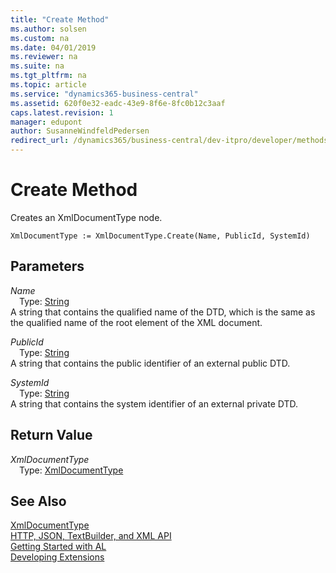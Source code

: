 ```yaml
---
title: "Create Method"
ms.author: solsen
ms.custom: na
ms.date: 04/01/2019
ms.reviewer: na
ms.suite: na
ms.tgt_pltfrm: na
ms.topic: article
ms.service: "dynamics365-business-central"
ms.assetid: 620f0e32-eadc-43e9-8f6e-8fc0b12c3aaf
caps.latest.revision: 1
manager: edupont
author: SusanneWindfeldPedersen
redirect_url: /dynamics365/business-central/dev-itpro/developer/methods-auto/library
---
```

<!--This topic is deprected, see redirection URL-->

 

# Create Method
Creates an XmlDocumentType node.  
```  
XmlDocumentType := XmlDocumentType.Create(Name, PublicId, SystemId)  
```  
## Parameters
*Name*    
&emsp;Type: [String](../datatypes/devenv-text-data-type.md)  
A string that contains the qualified name of the DTD, which is the same as the qualified name of the root element of the XML document.  
  
*PublicId*    
&emsp;Type: [String](../datatypes/devenv-text-data-type.md)  
A string that contains the public identifier of an external public DTD.  
  
*SystemId*    
&emsp;Type: [String](../datatypes/devenv-text-data-type.md)  
A string that contains the system identifier of an external private DTD.  
  
## Return Value
*XmlDocumentType*  
&emsp;Type: [XmlDocumentType](xmldocumenttype-class.md)  
  
## See Also
[XmlDocumentType](xmldocumenttype-class.md)  
[HTTP, JSON, TextBuilder, and XML API](../devenv-restapi-overview.md)  
[Getting Started with AL](../devenv-get-started.md)  
[Developing Extensions](../devenv-dev-overview.md)  
